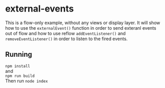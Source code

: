 # external-events
This is a flow-only example, without any views or display layer. It will show how to use the `externalEvent()` function in order to send exteranl events out of flow and how to use reflow `addEventListener()` and `removeEventListener()` in order to listen to the fired events.

## Running
`npm install` \
and \
`npm run build`\
Then run `node index`